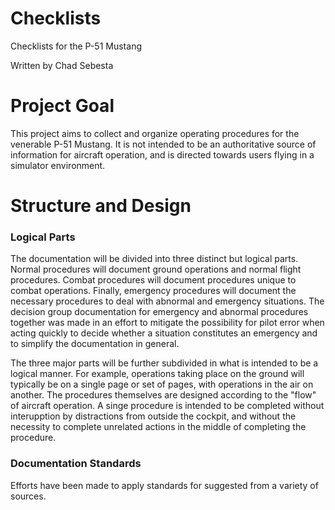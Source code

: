 # Checklists

Checklists for the P-51 Mustang

Written by Chad Sebesta

# Project Goal

This project aims to collect and organize operating procedures for the venerable P-51 Mustang. It is not intended to be an authoritative source of information for aircraft operation, and is directed towards users flying in a simulator environment.

# Structure and Design

### Logical Parts

The documentation will be divided into three distinct but logical parts. Normal procedures will document ground operations and normal flight procedures. Combat procedures will document procedures unique to combat operations. Finally, emergency procedures will document the necessary procedures to deal with abnormal and emergency situations. The decision group documentation for emergency and abnormal procedures together was made in an effort to mitigate the possibility for pilot error when acting quickly to decide whether a situation constitutes an emergency and to simplify the documentation in general.

The three major parts will be further subdivided in what is intended to be a logical manner. For example, operations taking place on the ground will typically be on a single page or set of pages, with operations in the air on another. The procedures themselves are designed according to the "flow" of aircraft operation. A singe procedure is intended to be completed without interupption by distractions from outside the cockpit, and without the necessity to complete unrelated actions in the middle of completing the procedure.

### Documentation Standards

Efforts have been made to apply standards for  suggested from a variety of sources.
